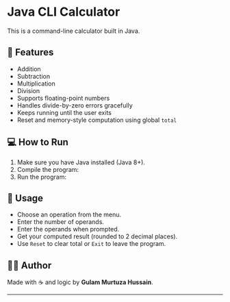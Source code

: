 # Java CLI Calculator

This is a command-line calculator built in Java.

## 🚀 Features
- Addition
- Subtraction
- Multiplication
- Division
- Supports floating-point numbers
- Handles divide-by-zero errors gracefully
- Keeps running until the user exits
- Reset and memory-style computation using global `total`

## 💻 How to Run

1. Make sure you have Java installed (Java 8+).
2. Compile the program:
3. Run the program:

## 🧠 Usage

- Choose an operation from the menu.
- Enter the number of operands.
- Enter the operands when prompted.
- Get your computed result (rounded to 2 decimal places).
- Use `Reset` to clear total or `Exit` to leave the program.

## 👨‍💻 Author

Made with ☕ and logic by **Gulam Murtuza Hussain**.

---


